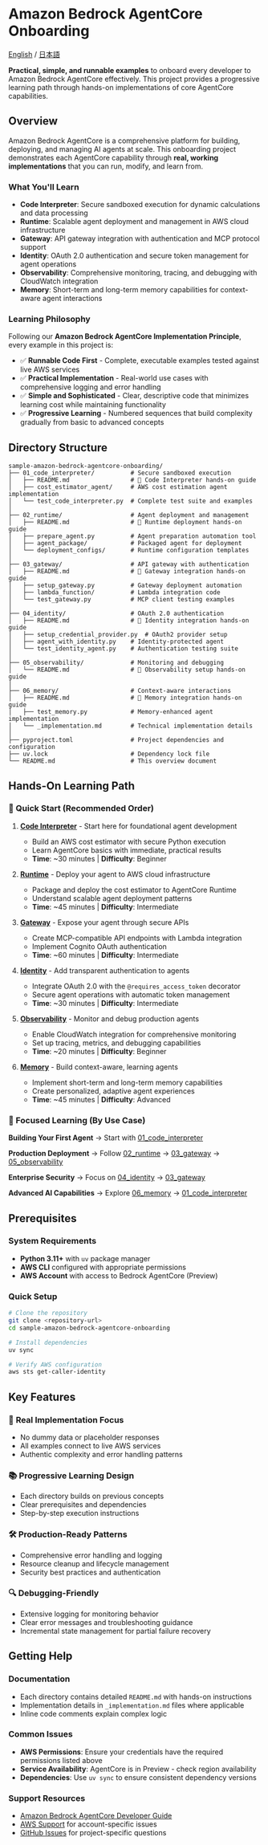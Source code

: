 # Amazon Bedrock AgentCore Onboarding

[English](README.md) / [日本語](README_ja.md)

**Practical, simple, and runnable examples** to onboard every developer to Amazon Bedrock AgentCore effectively. This project provides a progressive learning path through hands-on implementations of core AgentCore capabilities.

## Overview

Amazon Bedrock AgentCore is a comprehensive platform for building, deploying, and managing AI agents at scale. This onboarding project demonstrates each AgentCore capability through **real, working implementations** that you can run, modify, and learn from.

### What You'll Learn

- **Code Interpreter**: Secure sandboxed execution for dynamic calculations and data processing
- **Runtime**: Scalable agent deployment and management in AWS cloud infrastructure  
- **Gateway**: API gateway integration with authentication and MCP protocol support
- **Identity**: OAuth 2.0 authentication and secure token management for agent operations
- **Observability**: Comprehensive monitoring, tracing, and debugging with CloudWatch integration
- **Memory**: Short-term and long-term memory capabilities for context-aware agent interactions

### Learning Philosophy

Following our **Amazon Bedrock AgentCore Implementation Principle**, every example in this project is:

- ✅ **Runnable Code First** - Complete, executable examples tested against live AWS services
- ✅ **Practical Implementation** - Real-world use cases with comprehensive logging and error handling
- ✅ **Simple and Sophisticated** - Clear, descriptive code that minimizes learning cost while maintaining functionality
- ✅ **Progressive Learning** - Numbered sequences that build complexity gradually from basic to advanced concepts

## Directory Structure

```
sample-amazon-bedrock-agentcore-onboarding/
├── 01_code_interpreter/          # Secure sandboxed execution
│   ├── README.md                 # 📖 Code Interpreter hands-on guide
│   ├── cost_estimator_agent/     # AWS cost estimation agent implementation
│   └── test_code_interpreter.py  # Complete test suite and examples
│
├── 02_runtime/                   # Agent deployment and management
│   ├── README.md                 # 📖 Runtime deployment hands-on guide
│   ├── prepare_agent.py          # Agent preparation automation tool
│   ├── agent_package/            # Packaged agent for deployment
│   └── deployment_configs/       # Runtime configuration templates
│
├── 03_gateway/                   # API gateway with authentication
│   ├── README.md                 # 📖 Gateway integration hands-on guide
│   ├── setup_gateway.py          # Gateway deployment automation
│   ├── lambda_function/          # Lambda integration code
│   └── test_gateway.py           # MCP client testing examples
│
├── 04_identity/                  # OAuth 2.0 authentication
│   ├── README.md                 # 📖 Identity integration hands-on guide
│   ├── setup_credential_provider.py  # OAuth2 provider setup
│   ├── agent_with_identity.py    # Identity-protected agent
│   └── test_identity_agent.py    # Authentication testing suite
│
├── 05_observability/             # Monitoring and debugging
│   └── README.md                 # 📖 Observability setup hands-on guide
│
├── 06_memory/                    # Context-aware interactions
│   ├── README.md                 # 📖 Memory integration hands-on guide
│   ├── test_memory.py            # Memory-enhanced agent implementation
│   └── _implementation.md        # Technical implementation details
│
├── pyproject.toml                # Project dependencies and configuration
├── uv.lock                       # Dependency lock file
└── README.md                     # This overview document
```

## Hands-On Learning Path

### 🚀 Quick Start (Recommended Order)

1. **[Code Interpreter](01_code_interpreter/README.md)** - Start here for foundational agent development
   - Build an AWS cost estimator with secure Python execution
   - Learn AgentCore basics with immediate, practical results
   - **Time**: ~30 minutes | **Difficulty**: Beginner

2. **[Runtime](02_runtime/README.md)** - Deploy your agent to AWS cloud infrastructure
   - Package and deploy the cost estimator to AgentCore Runtime
   - Understand scalable agent deployment patterns
   - **Time**: ~45 minutes | **Difficulty**: Intermediate

3. **[Gateway](03_gateway/README.md)** - Expose your agent through secure APIs
   - Create MCP-compatible API endpoints with Lambda integration
   - Implement Cognito OAuth authentication
   - **Time**: ~60 minutes | **Difficulty**: Intermediate

4. **[Identity](04_identity/README.md)** - Add transparent authentication to agents
   - Integrate OAuth 2.0 with the `@requires_access_token` decorator
   - Secure agent operations with automatic token management
   - **Time**: ~30 minutes | **Difficulty**: Intermediate

5. **[Observability](05_observability/README.md)** - Monitor and debug production agents
   - Enable CloudWatch integration for comprehensive monitoring
   - Set up tracing, metrics, and debugging capabilities
   - **Time**: ~20 minutes | **Difficulty**: Beginner

6. **[Memory](06_memory/README.md)** - Build context-aware, learning agents
   - Implement short-term and long-term memory capabilities
   - Create personalized, adaptive agent experiences
   - **Time**: ~45 minutes | **Difficulty**: Advanced

### 🎯 Focused Learning (By Use Case)

**Building Your First Agent**
→ Start with [01_code_interpreter](01_code_interpreter/README.md)

**Production Deployment**
→ Follow [02_runtime](02_runtime/README.md) → [03_gateway](03_gateway/README.md) → [05_observability](05_observability/README.md)

**Enterprise Security**
→ Focus on [04_identity](04_identity/README.md) → [03_gateway](03_gateway/README.md)

**Advanced AI Capabilities**
→ Explore [06_memory](06_memory/README.md) → [01_code_interpreter](01_code_interpreter/README.md)

## Prerequisites

### System Requirements
- **Python 3.11+** with `uv` package manager
- **AWS CLI** configured with appropriate permissions
- **AWS Account** with access to Bedrock AgentCore (Preview)

### Quick Setup
```bash
# Clone the repository
git clone <repository-url>
cd sample-amazon-bedrock-agentcore-onboarding

# Install dependencies
uv sync

# Verify AWS configuration
aws sts get-caller-identity
```

## Key Features

### 🔧 **Real Implementation Focus**
- No dummy data or placeholder responses
- All examples connect to live AWS services
- Authentic complexity and error handling patterns

### 📚 **Progressive Learning Design**
- Each directory builds on previous concepts
- Clear prerequisites and dependencies
- Step-by-step execution instructions

### 🛠️ **Production-Ready Patterns**
- Comprehensive error handling and logging
- Resource cleanup and lifecycle management
- Security best practices and authentication

### 🔍 **Debugging-Friendly**
- Extensive logging for monitoring behavior
- Clear error messages and troubleshooting guidance
- Incremental state management for partial failure recovery

## Getting Help

### Documentation
- Each directory contains detailed `README.md` with hands-on instructions
- Implementation details in `_implementation.md` files where applicable
- Inline code comments explain complex logic

### Common Issues
- **AWS Permissions**: Ensure your credentials have the required permissions listed above
- **Service Availability**: AgentCore is in Preview - check region availability
- **Dependencies**: Use `uv sync` to ensure consistent dependency versions

### Support Resources

- [Amazon Bedrock AgentCore Developer Guide](https://docs.aws.amazon.com/bedrock-agentcore/latest/devguide/)
- [AWS Support](https://aws.amazon.com/support/) for account-specific issues
- [GitHub Issues](../../issues) for project-specific questions

